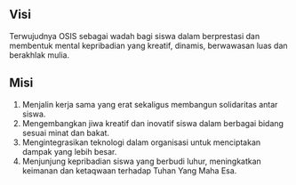 ## Visi
Terwujudnya OSIS sebagai wadah bagi siswa dalam berprestasi dan membentuk mental kepribadian yang kreatif, dinamis, berwawasan luas dan berakhlak mulia.

## Misi  
1. Menjalin kerja sama yang erat sekaligus membangun solidaritas antar siswa.  
2. Mengembangkan jiwa kreatif dan inovatif siswa dalam berbagai bidang sesuai minat dan bakat.  
3. Mengintegrasikan teknologi dalam organisasi untuk menciptakan dampak yang lebih besar.  
4. Menjunjung kepribadian siswa yang berbudi luhur, meningkatkan keimanan dan ketaqwaan terhadap Tuhan Yang Maha Esa.